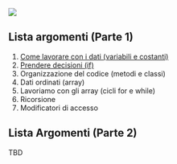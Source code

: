 ![](https://repository-images.githubusercontent.com/273525096/66b53d80-b354-11ea-82bd-e71abca84f85)

## Lista argomenti (Parte 1)

01. [Come lavorare con i dati (variabili e costanti)](./01_variabili_e_costanti.md)
02. [Prendere decisioni (if)](./02_if.md)
03. Organizzazione del codice (metodi e classi)
04. Dati ordinati (array)
05. Lavoriamo con gli array (cicli for e while)
06. Ricorsione
07. Modificatori di accesso

## Lista Argomenti (Parte 2)
TBD
